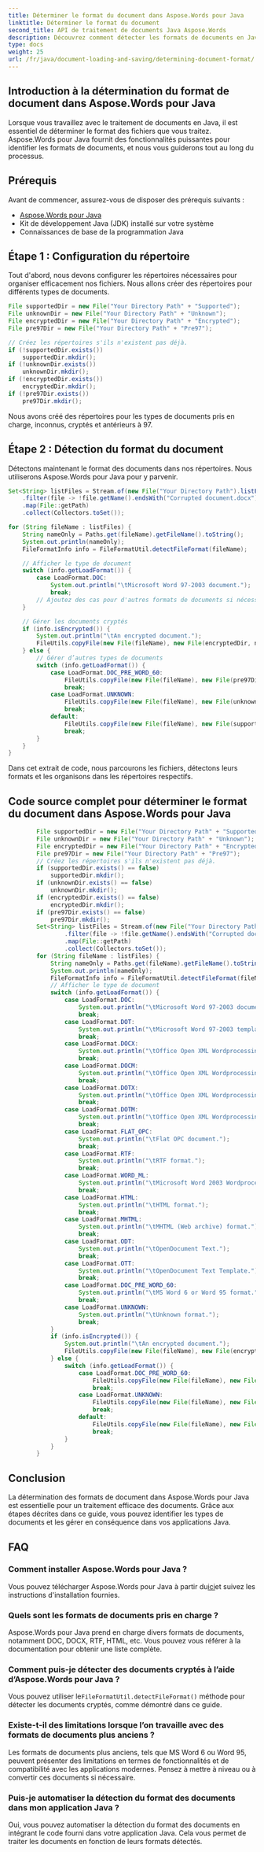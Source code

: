 ```yaml
---
title: Déterminer le format du document dans Aspose.Words pour Java
linktitle: Déterminer le format du document
second_title: API de traitement de documents Java Aspose.Words
description: Découvrez comment détecter les formats de documents en Java avec Aspose.Words. Identifiez les formats DOC, DOCX et plus encore. Organisez efficacement vos fichiers.
type: docs
weight: 25
url: /fr/java/document-loading-and-saving/determining-document-format/
---
```


## Introduction à la détermination du format de document dans Aspose.Words pour Java

Lorsque vous travaillez avec le traitement de documents en Java, il est essentiel de déterminer le format des fichiers que vous traitez. Aspose.Words pour Java fournit des fonctionnalités puissantes pour identifier les formats de documents, et nous vous guiderons tout au long du processus.

## Prérequis

Avant de commencer, assurez-vous de disposer des prérequis suivants :

- [Aspose.Words pour Java](https://releases.aspose.com/words/java/)
- Kit de développement Java (JDK) installé sur votre système
- Connaissances de base de la programmation Java

## Étape 1 : Configuration du répertoire

Tout d'abord, nous devons configurer les répertoires nécessaires pour organiser efficacement nos fichiers. Nous allons créer des répertoires pour différents types de documents.

```java
File supportedDir = new File("Your Directory Path" + "Supported");
File unknownDir = new File("Your Directory Path" + "Unknown");
File encryptedDir = new File("Your Directory Path" + "Encrypted");
File pre97Dir = new File("Your Directory Path" + "Pre97");

// Créez les répertoires s'ils n'existent pas déjà.
if (!supportedDir.exists())
    supportedDir.mkdir();
if (!unknownDir.exists())
    unknownDir.mkdir();
if (!encryptedDir.exists())
    encryptedDir.mkdir();
if (!pre97Dir.exists())
    pre97Dir.mkdir();
```

Nous avons créé des répertoires pour les types de documents pris en charge, inconnus, cryptés et antérieurs à 97.

## Étape 2 : Détection du format du document

Détectons maintenant le format des documents dans nos répertoires. Nous utiliserons Aspose.Words pour Java pour y parvenir.

```java
Set<String> listFiles = Stream.of(new File("Your Directory Path").listFiles())
    .filter(file -> !file.getName().endsWith("Corrupted document.docx") && !Files.isDirectory(file.toPath()))
    .map(File::getPath)
    .collect(Collectors.toSet());

for (String fileName : listFiles) {
    String nameOnly = Paths.get(fileName).getFileName().toString();
    System.out.println(nameOnly);
    FileFormatInfo info = FileFormatUtil.detectFileFormat(fileName);

    // Afficher le type de document
    switch (info.getLoadFormat()) {
        case LoadFormat.DOC:
            System.out.println("\tMicrosoft Word 97-2003 document.");
            break;
        // Ajoutez des cas pour d'autres formats de documents si nécessaire
    }

    // Gérer les documents cryptés
    if (info.isEncrypted()) {
        System.out.println("\tAn encrypted document.");
        FileUtils.copyFile(new File(fileName), new File(encryptedDir, nameOnly));
    } else {
        // Gérer d’autres types de documents
        switch (info.getLoadFormat()) {
            case LoadFormat.DOC_PRE_WORD_60:
                FileUtils.copyFile(new File(fileName), new File(pre97Dir, nameOnly));
                break;
            case LoadFormat.UNKNOWN:
                FileUtils.copyFile(new File(fileName), new File(unknownDir, nameOnly));
                break;
            default:
                FileUtils.copyFile(new File(fileName), new File(supportedDir, nameOnly));
                break;
        }
    }
}
```

Dans cet extrait de code, nous parcourons les fichiers, détectons leurs formats et les organisons dans les répertoires respectifs.

## Code source complet pour déterminer le format du document dans Aspose.Words pour Java

```java
        File supportedDir = new File("Your Directory Path" + "Supported");
        File unknownDir = new File("Your Directory Path" + "Unknown");
        File encryptedDir = new File("Your Directory Path" + "Encrypted");
        File pre97Dir = new File("Your Directory Path" + "Pre97");
        // Créez les répertoires s'ils n'existent pas déjà.
        if (supportedDir.exists() == false)
            supportedDir.mkdir();
        if (unknownDir.exists() == false)
            unknownDir.mkdir();
        if (encryptedDir.exists() == false)
            encryptedDir.mkdir();
        if (pre97Dir.exists() == false)
            pre97Dir.mkdir();
        Set<String> listFiles = Stream.of(new File("Your Directory Path").listFiles())
                .filter(file -> !file.getName().endsWith("Corrupted document.docx") && !Files.isDirectory(file.toPath()))
                .map(File::getPath)
                .collect(Collectors.toSet());
        for (String fileName : listFiles) {
            String nameOnly = Paths.get(fileName).getFileName().toString();
            System.out.println(nameOnly);
            FileFormatInfo info = FileFormatUtil.detectFileFormat(fileName);
            // Afficher le type de document
            switch (info.getLoadFormat()) {
                case LoadFormat.DOC:
                    System.out.println("\tMicrosoft Word 97-2003 document.");
                    break;
                case LoadFormat.DOT:
                    System.out.println("\tMicrosoft Word 97-2003 template.");
                    break;
                case LoadFormat.DOCX:
                    System.out.println("\tOffice Open XML WordprocessingML Macro-Free Document.");
                    break;
                case LoadFormat.DOCM:
                    System.out.println("\tOffice Open XML WordprocessingML Macro-Enabled Document.");
                    break;
                case LoadFormat.DOTX:
                    System.out.println("\tOffice Open XML WordprocessingML Macro-Free Template.");
                    break;
                case LoadFormat.DOTM:
                    System.out.println("\tOffice Open XML WordprocessingML Macro-Enabled Template.");
                    break;
                case LoadFormat.FLAT_OPC:
                    System.out.println("\tFlat OPC document.");
                    break;
                case LoadFormat.RTF:
                    System.out.println("\tRTF format.");
                    break;
                case LoadFormat.WORD_ML:
                    System.out.println("\tMicrosoft Word 2003 WordprocessingML format.");
                    break;
                case LoadFormat.HTML:
                    System.out.println("\tHTML format.");
                    break;
                case LoadFormat.MHTML:
                    System.out.println("\tMHTML (Web archive) format.");
                    break;
                case LoadFormat.ODT:
                    System.out.println("\tOpenDocument Text.");
                    break;
                case LoadFormat.OTT:
                    System.out.println("\tOpenDocument Text Template.");
                    break;
                case LoadFormat.DOC_PRE_WORD_60:
                    System.out.println("\tMS Word 6 or Word 95 format.");
                    break;
                case LoadFormat.UNKNOWN:
                    System.out.println("\tUnknown format.");
                    break;
            }
            if (info.isEncrypted()) {
                System.out.println("\tAn encrypted document.");
                FileUtils.copyFile(new File(fileName), new File(encryptedDir, nameOnly));
            } else {
                switch (info.getLoadFormat()) {
                    case LoadFormat.DOC_PRE_WORD_60:
                        FileUtils.copyFile(new File(fileName), new File(pre97Dir, nameOnly));
                        break;
                    case LoadFormat.UNKNOWN:
                        FileUtils.copyFile(new File(fileName), new File(unknownDir, nameOnly));
                        break;
                    default:
                        FileUtils.copyFile(new File(fileName), new File(supportedDir, nameOnly));
                        break;
                }
            }
        }

```

## Conclusion

La détermination des formats de document dans Aspose.Words pour Java est essentielle pour un traitement efficace des documents. Grâce aux étapes décrites dans ce guide, vous pouvez identifier les types de documents et les gérer en conséquence dans vos applications Java.

## FAQ

### Comment installer Aspose.Words pour Java ?

 Vous pouvez télécharger Aspose.Words pour Java à partir du[ici](https://releases.aspose.com/words/java/)et suivez les instructions d'installation fournies.

### Quels sont les formats de documents pris en charge ?

Aspose.Words pour Java prend en charge divers formats de documents, notamment DOC, DOCX, RTF, HTML, etc. Vous pouvez vous référer à la documentation pour obtenir une liste complète.

### Comment puis-je détecter des documents cryptés à l’aide d’Aspose.Words pour Java ?

 Vous pouvez utiliser le`FileFormatUtil.detectFileFormat()` méthode pour détecter les documents cryptés, comme démontré dans ce guide.

### Existe-t-il des limitations lorsque l’on travaille avec des formats de documents plus anciens ?

Les formats de documents plus anciens, tels que MS Word 6 ou Word 95, peuvent présenter des limitations en termes de fonctionnalités et de compatibilité avec les applications modernes. Pensez à mettre à niveau ou à convertir ces documents si nécessaire.

### Puis-je automatiser la détection du format des documents dans mon application Java ?

Oui, vous pouvez automatiser la détection du format des documents en intégrant le code fourni dans votre application Java. Cela vous permet de traiter les documents en fonction de leurs formats détectés.